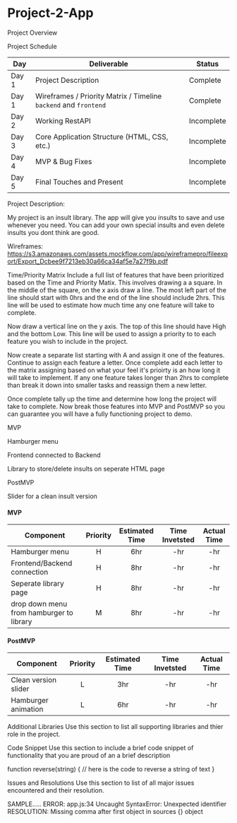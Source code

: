 # Project-2-App

Project Overview


Project Schedule


|  Day | Deliverable | Status
|---|---| ---|
|Day 1| Project Description | Complete
|Day 1| Wireframes / Priority Matrix / Timeline `backend` and `frontend`| Complete
|Day 2| Working RestAPI | Incomplete
|Day 3| Core Application Structure (HTML, CSS, etc.) | Incomplete
|Day 4| MVP & Bug Fixes | Incomplete
|Day 5| Final Touches and Present | Incomplete


Project Description:

My project is an insult library. The app will give you insults to save and use whenever you need. You can add your own special insults and even delete insults you dont think are good. 

Wireframes:
https://s3.amazonaws.com/assets.mockflow.com/app/wireframepro/fileexport/Export_Dcbee9f7213eb30a66ca34af5e7a27f9b.pdf

Time/Priority Matrix
Include a full list of features that have been prioritized based on the Time and Priority Matix. This involves drawing a a square. In the middle of the square, on the x axis draw a line. The most left part of the line should start with 0hrs and the end of the line should include 2hrs. This line will be used to estimate how much time any one feature will take to complete.

Now draw a vertical line on the y axis. The top of this line should have High and the bottom Low. This line will be used to assign a priority to to each feature you wish to include in the project.

Now create a separate list starting with A and assign it one of the features. Continue to assign each feature a letter. Once complete add each letter to the matrix assigning based on what your feel it's prioirty is an how long it will take to implement. If any one feature takes longer than 2hrs to complete than break it down into smaller tasks and reassign them a new letter.

Once complete tally up the time and determine how long the project will take to complete. Now break those features into MVP and PostMVP so you can guarantee you will have a fully functioning project to demo.


MVP

Hamburger menu

Frontend connected to Backend

Library to store/delete insults on seperate HTML page


PostMVP

Slider for a clean insult version


#### MVP
| Component | Priority | Estimated Time | Time Invetsted | Actual Time |
| --- | :---: |  :---: | :---: | :---: |
| Hamburger menu | H | 6hr | -hr | -hr|
| Frontend/Backend connection | H | 8hr | -hr | -hr|
| Seperate library page | H | 8hr| -hr | -hr |
|drop down menu from hamburger to library| M | 8hr | -hr | -hr|



#### PostMVP
| Component | Priority | Estimated Time | Time Invetsted | Actual Time |
| --- | :---: |  :---: | :---: | :---: |
| Clean version slider | L | 3hr | -hr | -hr|
| Hamburger animation | L | 6hr | -hr | -hr|


Additional Libraries
Use this section to list all supporting libraries and thier role in the project.



Code Snippet
Use this section to include a brief code snippet of functionality that you are proud of an a brief description

function reverse(string) {
	// here is the code to reverse a string of text
}

Issues and Resolutions
Use this section to list of all major issues encountered and their resolution.

SAMPLE.....
ERROR: app.js:34 Uncaught SyntaxError: Unexpected identifier
RESOLUTION: Missing comma after first object in sources {} object
